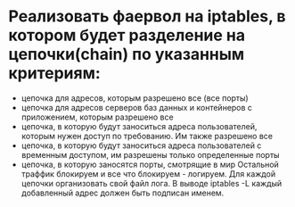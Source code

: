 # Реализовать фаервол на iptables, в котором будет разделение на цепочки(chain) по указанным критериям:

* цепочка для адресов, которым разрешено все (все порты)
* цепочка для адресов серверов баз данных и контейнеров с приложением, которым разрешено все
* цепочка, в которую будут заноситься адреса пользователей, которым нужен доступ по требованию. Им также разрешено все
* цепочка, в которую будут заноситься адреса пользователей с временным доступом, им разрешены только определенные порты
* цепочка, в которую заносятся порты, смотрящие в мир
  Остальной траффик блокируем и все что блокируем - логируем. Для каждой цепочки организовать свой файл лога. В выводе iptables -L каждый добавленный адрес должен быть подписан именем.
